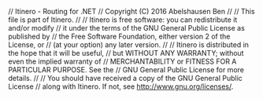 // Itinero - Routing for .NET
// Copyright (C) 2016 Abelshausen Ben
// 
// This file is part of Itinero.
// 
// Itinero is free software: you can redistribute it and/or modify
// it under the terms of the GNU General Public License as published by
// the Free Software Foundation, either version 2 of the License, or
// (at your option) any later version.
// 
// Itinero is distributed in the hope that it will be useful,
// but WITHOUT ANY WARRANTY; without even the implied warranty of
// MERCHANTABILITY or FITNESS FOR A PARTICULAR PURPOSE. See the
// GNU General Public License for more details.
// 
// You should have received a copy of the GNU General Public License
// along with Itinero. If not, see <http://www.gnu.org/licenses/>.